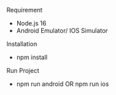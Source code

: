 Requirement

- Node.js 16
- Android Emulator/ IOS Simulator

Installation

- npm install

Run Project

- npm run android OR npm run ios
